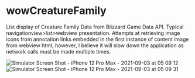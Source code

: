 # wowCreatureFamily

List display of Creature Family Data from Blizzard Game Data API. Typical navigationview>list>webview presentation. Attempts at retrieving image icons from annotation links embedded in the first instance of content image from webview html; however, I believe it will slow down the application as network calls must be made multiple times.





![Simulator Screen Shot - iPhone 12 Pro Max - 2021-09-03 at 05 09 12](https://user-images.githubusercontent.com/8254120/131980950-e12deb32-44f5-4d86-90e6-899ad71f080f.png)
![Simulator Screen Shot - iPhone 12 Pro Max - 2021-09-03 at 05 09 31](https://user-images.githubusercontent.com/8254120/131980953-708da723-e596-495a-aa8c-85f38fab4b37.png)
